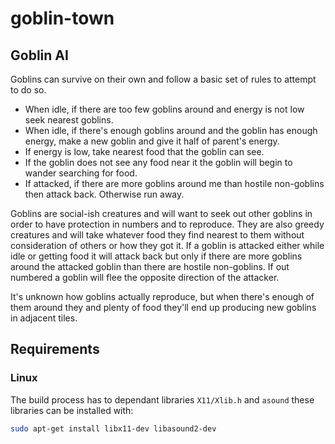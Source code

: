# goblin-town

## Goblin AI
Goblins can survive on their own and follow a basic set of rules to attempt to do so.

- When idle, if there are too few goblins around and energy is not low seek nearest goblins.
- When idle, if there's enough goblins around and the goblin has enough energy, make a new goblin and give it half of parent's energy.
- If energy is low, take nearest food that the goblin can see.
- If the goblin does not see any food near it the goblin will begin to wander searching for food.
- If attacked, if there are more goblins around me than hostile non-goblins then attack back.  Otherwise run away.

Goblins are social-ish creatures and will want to seek out other goblins in order to have protection in numbers and to reproduce.  They are also greedy creatures and will take whatever food they find nearest to them without consideration of others or how they got it.  If a goblin is attacked either while idle or getting food it will attack back but only if there are more goblins around the attacked goblin than there are hostile non-goblins.  If out numbered a goblin will flee the opposite direction of the attacker.

It's unknown how goblins actually reproduce, but when there's enough of them around they and plenty of food they'll end up producing new goblins in adjacent tiles.

## Requirements

### Linux

The build process has to dependant libraries `X11/Xlib.h` and `asound` these libraries can be installed with:

```bash
sudo apt-get install libx11-dev libasound2-dev
```
